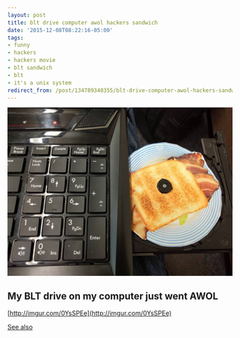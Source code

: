 ```yaml
---
layout: post
title: blt drive computer awol hackers sandwich
date: '2015-12-08T08:22:16-05:00'
tags:
- funny
- hackers
- hackers movie
- blt sandwich
- blt
- it's a unix system
redirect_from: /post/134789340355/blt-drive-computer-awol-hackers-sandwich
---
```

 ![](/images/tumblr_nz1jt4CN2N1tqzrm7o1_1280.jpg)  

## My BLT drive on my computer just went AWOL

[http://imgur.com/0YsSPEe](http://imgur.com/0YsSPEe)

[See also](http://cyberdelianyc.tumblr.com/2021/09/14/2015-10-21-hackers-cia-email-hacked-dade-hacks-tv-station.html)
